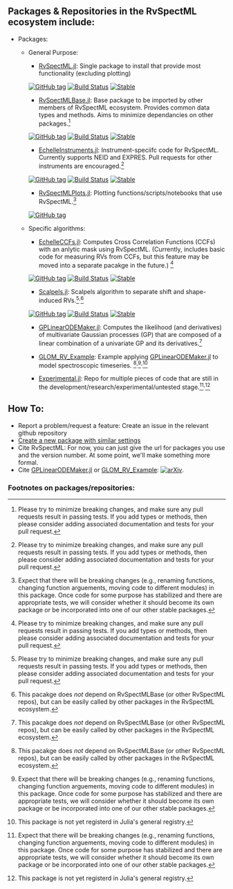 ## Packages & Repositories in the RvSpectML ecosystem include:
- Packages:
   * General Purpose:
     - [RvSpectML.jl](https://github.com/eford/RvSpectML.jl):  Single package to install that provide most functionality (excluding plotting)
     
     [![GitHub tag](https://img.shields.io/github/tag/RvSpectML/RvSpectMLBase.jl.svg)](https://GitHub.com/RvSpectML/RvSpectMLBase.jl/tags/)
     [![Build Status](https://github.com/RvSpectML/RvSpectMLBase.jl/workflows/CI/badge.svg)](https://github.com/RvSpectML/RvSpectMLBase.jl/actions)
     [![Stable](https://img.shields.io/badge/docs-stable-blue.svg)](https://RvSpectML.github.io/RvSpectMLBase.jl/stable) 
     
     - [RvSpectMLBase.jl](https://github.com/RvSpectML/RvSpectMLBase.jl): Base package to be imported by other members of RvSpectML ecosystem. Provides common data types and methods.  Aims to minimize dependancies on other packages.[^itend-stable]
     
     [![GitHub tag](https://img.shields.io/github/tag/RvSpectML/RvSpectMLBase.jl.svg)](https://GitHub.com/RvSpectML/RvSpectMLBase.jl/tags/)
     [![Build Status](https://github.com/RvSpectML/RvSpectMLBase.jl/workflows/CI/badge.svg)](https://github.com/RvSpectML/RvSpectMLBase.jl/actions)
     [![Stable](https://img.shields.io/badge/docs-stable-blue.svg)](https://RvSpectML.github.io/RvSpectMLBase.jl/stable) 
     
     - [EchelleInstruments.jl](https://github.com/RvSpectML/EchelleInstruments.jl): Instrument-speciifc code for RvSpectML.  Currently supports NEID and EXPRES.  Pull requests for other instruments are encouraged.[^itend-stable]
     
     [![GitHub tag](https://img.shields.io/github/tag/RvSpectML/EchelleInstruments.jl.svg)](https://GitHub.com/RvSpectML/EchelleInstruments.jl/tags/)
     [![Build Status](https://github.com/RvSpectML/EchelleInstruments.jl/workflows/CI/badge.svg)](https://github.com/RvSpectML/EchelleInstruments.jl/actions)
     [![Stable](https://img.shields.io/badge/docs-stable-blue.svg)](https://RvSpectML.github.io/EchelleInstruments.jl/stable)  
     
     - [RvSpectMLPlots.jl](https://github.com/RvSpectML/RvSpectMLPlots.jl):  Plotting functions/scripts/notebooks that use RvSpectML.[^research-is-hard]
     
     [![GitHub tag](https://img.shields.io/github/tag/RvSpectML/RvSpectMLPlots.jl.svg)](https://GitHub.com/RvSpectML/RvSpectMLPlots.jl/tags/)
     
  * Specific algorithms: 
     - [EchelleCCFs.jl](https://github.com/RvSpectML/EchelleCCFs.jl):  Computes Cross Correlation Functions (CCFs) with an anlytic mask using RvSpectML.  (Currently, includes basic code for measuring RVs from CCFs, but this feature may be moved into a separate pacakge in the future.)  [^itend-stable]
     
     [![GitHub tag](https://img.shields.io/github/tag/RvSpectML/EchelleCCFs.jl.svg)](https://GitHub.com/RvSpectML/EchelleCCFs.jl/tags/)
     [![Build Status](https://github.com/RvSpectML/EchelleCCFs.jl/workflows/CI/badge.svg)](https://github.com/RvSpectML/EchelleCCFs.jl/actions)
     [![Stable](https://img.shields.io/badge/docs-stable-blue.svg)](https://RvSpectML.github.io/EchelleCCFs.jl/stable)  
     
     - [Scalpels.jl](https://github.com/RvSpectML/Scalpels.jl):  Scalpels algorithm to separate shift and shape-induced RVs.[^itend-stable]<sup>,</sup>[^indep]  
     
     [![GitHub tag](https://img.shields.io/github/tag/RvSpectML/EchelleCCFs.jl.svg)](https://GitHub.com/RvSpectML/EchelleCCFs.jl/tags/)
     [![Build Status](https://github.com/RvSpectML/Scalpels.jl/workflows/CI/badge.svg)](https://github.com/RvSpectML/Scalpels.jl/actions)
     [![Stable](https://img.shields.io/badge/docs-stable-blue.svg)](https://RvSpectML.github.io/Scalpels.jl/stable)  
     
     - [GPLinearODEMaker.jl](https://github.com/christiangil/GPLinearODEMaker.jl):  Computes the likelihood (and derivatives) of multivariate Gaussian processes (GP) that are composed of a linear combination of a univariate GP and its derivatives.[^indep]
     
     - [GLOM_RV_Example](https://github.com/christiangil/GLOM_RV_Example):  Example applying [GPLinearODEMaker.jl](https://github.com/christiangil/GPLinearODEMaker.jl) to model spectroscopic timeseries.  [^indep]<sup>,</sup>[^research-is-hard]<sup>,</sup>[^unreg]  
     
     - [Experimental.jl](https://github.com/RvSpectML/Experimental.jl): Repo for multiple pieces of code that are still in the development/research/experimental/untested stage.[^research-is-hard]<sup>,</sup>[^unreg]  



## How To:
- Report a problem/request a feature:  Create an issue in the relevant github repository
- [Create a new package with similar settings](PkgTemplate.md)
- Cite RvSpectML:  For now, you can just give the url for packages you use and the version number.  At some point, we'll make something more formal.
- Cite [GPLinearODEMaker.jl](https://github.com/christiangil/GPLinearODEMaker.jl) or [GLOM_RV_Example](https://github.com/christiangil/GLOM_RV_Example):  [![arXiv](https://img.shields.io/badge/arXiv-2009.01085-orange.svg)](https://arxiv.org/abs/2009.01085).

### Footnotes on packages/repositories:

[^itend-stable]:  Please try to minimize breaking changes, and make sure any pull requests result in passing tests.  If you add types or methods, then please consider adding associated documentation and tests for your pull request.  
[^indep]: This pacakge does *not* depend on RvSpectMLBase (or other RvSpectML repos), but can be easily called by other packages in the RvSpectML ecosystem.
[^research-is-hard]:  Expect that there will be breaking changes (e.g., renaming functions, changing function arguements, moving code to different modules) in this package.  Once code for some purpose has stabilized and there are appropriate tests, we will consider whether it should become its own package or be incorporated into one of our other stable packages.
[^unreg]: This package is not yet registerd in Julia's general registry.
